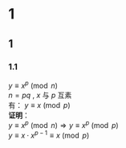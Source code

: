 # 1   
## 1   
### 1.1   
$y\equiv x^p\pmod{n}$   
$n=pq$ , $x$ 与 $p$ 互素   
有： $y\equiv x\pmod{p}$    
**证明**：   
$y\equiv x^p\pmod{n} \Rightarrow y\equiv x^p\pmod{p}$     
$y\equiv x\cdot {x}^{p-1}\equiv x\pmod{p}$  
